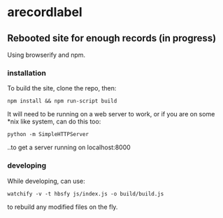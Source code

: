 # arecordlabel

## Rebooted site for enough records (in progress)

Using browserify and npm.

### installation

To build the site, clone the repo, then:

`npm install && npm run-script build`

It will need to be running on a web server to work, or if you are on some *nix like system, can do this too:

`python -m SimpleHTTPServer`

..to get a server running on localhost:8000

### developing

While developing, can use:

`watchify -v -t hbsfy js/index.js -o build/build.js`

to rebuild any modified files on the fly.



